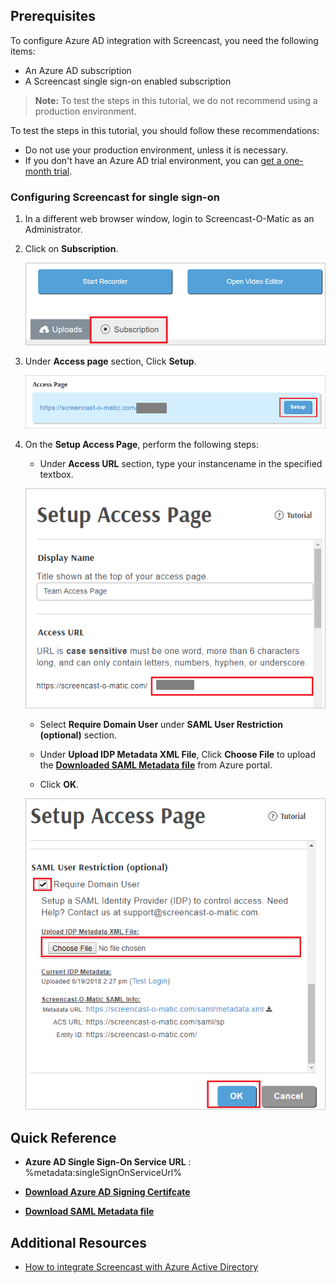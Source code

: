 ## Prerequisites

To configure Azure AD integration with Screencast, you need the following items:

- An Azure AD subscription
- A Screencast single sign-on enabled subscription

> **Note:**
> To test the steps in this tutorial, we do not recommend using a production environment.

To test the steps in this tutorial, you should follow these recommendations:

- Do not use your production environment, unless it is necessary.
- If you don't have an Azure AD trial environment, you can [get a one-month trial](https://azure.microsoft.com/pricing/free-trial/).

### Configuring Screencast for single sign-on

1. In a different web browser window, login to Screencast-O-Matic as an Administrator.

2. Click on **Subscription**.

	![The Subscription](./media/tutorial_screencast_sub.png)

3. Under **Access page** section, Click **Setup**.

	![The Access](./media/tutorial_screencast_setup.png)

4. On the **Setup Access Page**, perform the following steps:

	* Under **Access URL** section, type your instancename in the specified textbox.

	![The Access](./media/tutorial_screencast_access.png)

	* Select **Require Domain User** under **SAML User Restriction (optional)** section.

	* Under **Upload IDP Metadata XML File**, Click **Choose File** to upload the **[Downloaded SAML Metadata file](%metadata:metadataDownloadUrl%)** from Azure portal.

	* Click **OK**.	

	![The Access](./media/tutorial_screencast_save.png)

## Quick Reference

* **Azure AD Single Sign-On Service URL** : %metadata:singleSignOnServiceUrl%

* **[Download Azure AD Signing Certifcate](%metadata:CertificateDownloadRawUrl%)**

* **[Download SAML Metadata file](%metadata:metadataDownloadUrl%)**



## Additional Resources

* [How to integrate Screencast with Azure Active Directory](https://docs.microsoft.com/azure/active-directory/saas-apps/screencast-tutorial)
